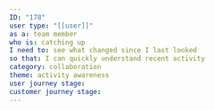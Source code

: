 ```yaml
---
ID: "178"
user type: "[[user]]"
as a: team member
who is: catching up
I need to: see what changed since I last looked
so that: I can quickly understand recent activity
category: collaboration
theme: activity awareness
user journey stage:
customer journey stage:
---
```

